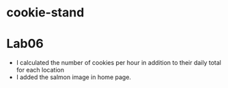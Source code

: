 # cookie-stand
# Lab06

* I calculated the number of cookies per hour in addition to their daily total for each location
* I added the salmon image in home page.

